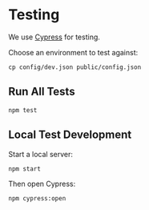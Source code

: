 # Testing
We use [Cypress](https://docs.cypress.io/) for testing.

Choose an environment to test against:
```
cp config/dev.json public/config.json
``` 

## Run All Tests
```
npm test
```

## Local Test Development
Start a local server:
```
npm start
```
Then open Cypress:
```
npm cypress:open
```

